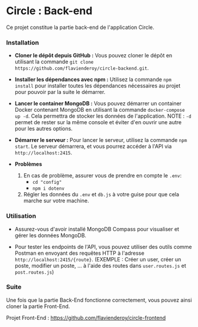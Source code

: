 # Circle :  Back-end

Ce projet constitue la partie back-end de l'application Circle.

### Installation

- **Cloner le dépôt depuis GitHub :**
  Vous pouvez cloner le dépôt en utilisant la commande `git clone https://github.com/flavienderoy/circle-backend.git`.

- **Installer les dépendances avec npm :**
  Utilisez la commande `npm install` pour installer toutes les dépendances nécessaires au projet pour pouvoir par la suite le démarrer.

- **Lancer le container MongoDB :**
  Vous pouvez démarrer un container Docker contenant MongoDB en utilisant la commande `docker-compose up -d`. Cela permettra de stocker les données de l'application. 
  NOTE : `-d` permet de rester sur la même console et éviter d'en ouvrir une autre pour les autres options.

- **Démarrer le serveur :**
  Pour lancer le serveur, utilisez la commande `npm start`. Le serveur démarrera, et vous pourrez accéder à l'API via `http://localhost:2415`.

- **Problèmes**
  1. En cas de problème, assurer vous de prendre en compte le `.env`: 
      - `cd "config"`
      - `npm i dotenv`
  2. Régler les données du `.env` et `db.js` à votre guise pour que cela marche sur votre machine.

### Utilisation

- Assurez-vous d'avoir installé MongoDB Compass pour visualiser et gérer les données MongoDB.

- Pour tester les endpoints de l'API, vous pouvez utiliser des outils comme Postman en envoyant des requêtes HTTP à l'adresse `http://localhost:2415/{route}`.
  (EXEMPLE : Créer un user, créer un poste, modifier un poste, ... à l'aide des routes dans `user.routes.js` et `post.routes.js`)

### Suite

Une fois que la partie Back-End fonctionne correctement, vous pouvez ainsi cloner la partie Front-End.

Projet Front-End : https://github.com/flavienderoy/circle-frontend